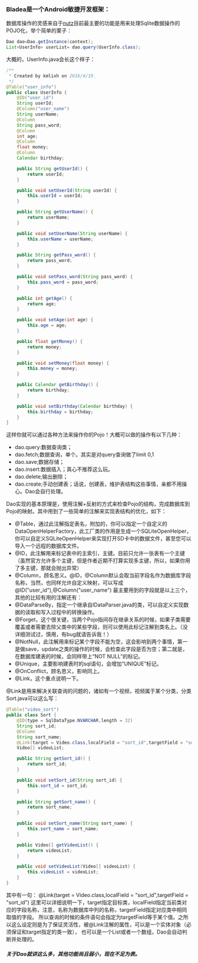 ### Bladea是一个Android敏捷开发框架：

数据库操作的灵感来自于[nutz](http://www.nutzam.com/)目前最主要的功能是用来处理Sqlite数据操作的POJO化，举个简单的栗子：

```java
Dao dao=Dao.getInstance(context);
List<UserInfo> userList= dao.query(UserInfo.class);
```

大概的，UserInfo.java会长这个样子：
```java
/**
 * Created by kmlixh on 2016/4/19.
 */
@Table("user_info")
public class UserInfo {
    @ID("user_id")
    String userId;
    @Column("user_name")
    String userName;
    @Column
    String pass_word;
    @Column
    int age;
    @Column
    float money;
    @Column
    Calendar birthday;

    public String getUserId() {
        return userId;
    }

    public void setUserId(String userId) {
        this.userId = userId;
    }

    public String getUserName() {
        return userName;
    }

    public void setUserName(String userName) {
        this.userName = userName;
    }

    public String getPass_word() {
        return pass_word;
    }

    public void setPass_word(String pass_word) {
        this.pass_word = pass_word;
    }

    public int getAge() {
        return age;
    }

    public void setAge(int age) {
        this.age = age;
    }

    public float getMoney() {
        return money;
    }

    public void setMoney(float money) {
        this.money = money;
    }

    public Calendar getBirthday() {
        return birthday;
    }

    public void setBirthday(Calendar birthday) {
        this.birthday = birthday;
    }
}

```
这样你就可以通过各种方法来操作你的Pojo！大概可以做的操作有以下几种：

* dao.query:数据查询类；
* dao.fetch;数据查询，单个。其实是对query查询做了limit 0,1
* dao.save;数据存储；
* dao.insert:数据插入；真心不推荐这么玩。
* dao.delete;输出删除；
* dao.create;手动创建表；话说，创建表，维护表结构这些事情，亲都不用操心。Dao会自行处理。

Dao实现的基本原理是，使用注解+反射的方式来检查Pojo的结构，完成数据库到Pojo的映射。其中用到了一些简单的注解来实现表结构的优化，如下：
* @Table，通过此注解指定表名，附加的，你可以指定一个自定义的DataOpenHelperFactory，此工厂类的作用是生成一个SQLiteOpenHelper，你可以自定义SQLiteOpenHelper来实现打开SD卡中的数据文件，甚至您可以导入一个远程的数据库文件。
* @ID，此注解用来标记表中的主索引，主键。目前只允许一张表有一个主键（虽然官方允许多个主键，但是作者近期不打算实现多主键，所以，如果你用了多主键，那就会抛出异常）
* @Column，顾名思义。@ID，@Column默认会取当前字段名作为数据库字段名称，当然，也同样允许自定义映射，可以写成@ID("user_id"),@Column("user_name")
最主要用到的字段就是以上三个，其他的比较有用的注解还有：
* @DataParseBy，指定一个继承自IDataParser.java的类，可以自定义实现数据的读取和写入过程中的转换操作。
* @Forget，这个很关键，当两个Pojo指间存在继承关系的时候，如果子类需要覆盖或者需要去除父类中的某些字段，则可以使用此标记注解到类名上。（没详细测试过，慎用，有bug就请告诉我！）
* @NotNull，此注解用来标记某个字段不能为空，这会影响到两个事情，第一是做save，update之类的操作的时候，会检查此字段是否为空；第二就是，在数据库建表的时候，会同样带上“NOT NULL”的标记。
* @Unique，主要影响建表时的sql语句，会增加“UNIQUE”标记。
* @OnConflict，顾名思义，影响同上。
* @Link，这个重点说明一下。

@Link是用来解决关联查询的问题的，诸如有一个视频，视频属于某个分类，分类Sort.java可以这么写：

```java
@Table("video_sort")
public class Sort {
    @ID(type = SqlDataType.NVARCHAR,length = 32)
    String sort_id;
    @Column
    String sort_name;
    @Link(target = Video.class,localField = "sort_id",targetField = "sort_id")
    Video[] videoList;

    public String getSort_id() {
        return sort_id;
    }

    public void setSort_id(String sort_id) {
        this.sort_id = sort_id;
    }

    public String getSort_name() {
        return sort_name;
    }

    public void setSort_name(String sort_name) {
        this.sort_name = sort_name;
    }

    public Video[] getVideoList() {
        return videoList;
    }

    public void setVideoList(Video[] videoList) {
        this.videoList = videoList;
    }
}
```
其中有一句： @Link(target = Video.class,localField = "sort_id",targetField = "sort_id")
这里可以详细说明一下，target指定目标类，localField指定当前类对应的字段名称，注意，名称为数据库中列的名称，targetField指定对应类中相同取值的字段。
所以查询的时候的条件语句会指定为targetField等于某个值。之所以这么设定则是为了保证灵活性，被@Link注解的属性，可以是一个实体对象（必须保证和target指定的类一致），
也可以是一个List或者一个数组，Dao会自动判断并处理的。

#### *关于Dao就讲这么多，其他功能尚且弱小，现在不足为表。*

